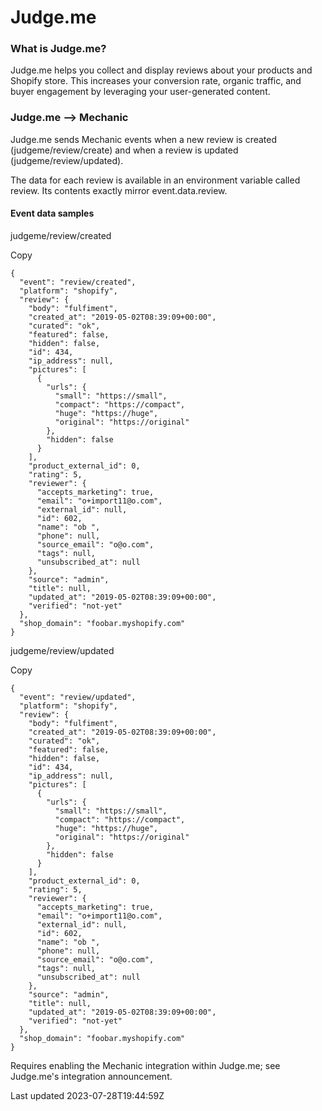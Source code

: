 # Judge.me

### What is Judge.me?

Judge.me helps you collect and display reviews about your products and Shopify store. This increases your conversion rate, organic traffic, and buyer engagement by leveraging your user-generated content.

### Judge.me --\> Mechanic

Judge.me sends Mechanic events when a new review is created (judgeme/review/create) and when a review is updated (judgeme/review/updated).

The data for each review is available in an environment variable called review. Its contents exactly mirror event.data.review.

#### Event data samples

judgeme/review/created

Copy

    {
      "event": "review/created",
      "platform": "shopify",
      "review": {
        "body": "fulfiment",
        "created_at": "2019-05-02T08:39:09+00:00",
        "curated": "ok",
        "featured": false,
        "hidden": false,
        "id": 434,
        "ip_address": null,
        "pictures": [
          {
            "urls": {
              "small": "https://small",
              "compact": "https://compact",
              "huge": "https://huge",
              "original": "https://original"
            },
            "hidden": false
          }
        ],
        "product_external_id": 0,
        "rating": 5,
        "reviewer": {
          "accepts_marketing": true,
          "email": "o+import11@o.com",
          "external_id": null,
          "id": 602,
          "name": "ob ",
          "phone": null,
          "source_email": "o@o.com",
          "tags": null,
          "unsubscribed_at": null
        },
        "source": "admin",
        "title": null,
        "updated_at": "2019-05-02T08:39:09+00:00",
        "verified": "not-yet"
      },
      "shop_domain": "foobar.myshopify.com"
    }

judgeme/review/updated

Copy

    {
      "event": "review/updated",
      "platform": "shopify",
      "review": {
        "body": "fulfiment",
        "created_at": "2019-05-02T08:39:09+00:00",
        "curated": "ok",
        "featured": false,
        "hidden": false,
        "id": 434,
        "ip_address": null,
        "pictures": [
          {
            "urls": {
              "small": "https://small",
              "compact": "https://compact",
              "huge": "https://huge",
              "original": "https://original"
            },
            "hidden": false
          }
        ],
        "product_external_id": 0,
        "rating": 5,
        "reviewer": {
          "accepts_marketing": true,
          "email": "o+import11@o.com",
          "external_id": null,
          "id": 602,
          "name": "ob ",
          "phone": null,
          "source_email": "o@o.com",
          "tags": null,
          "unsubscribed_at": null
        },
        "source": "admin",
        "title": null,
        "updated_at": "2019-05-02T08:39:09+00:00",
        "verified": "not-yet"
      },
      "shop_domain": "foobar.myshopify.com"
    }

Requires enabling the Mechanic integration within Judge.me; see Judge.me's integration announcement.

Last updated 2023-07-28T19:44:59Z